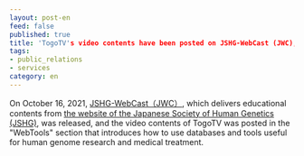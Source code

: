 ```yaml
---
layout: post-en
feed: false
published: true
title: 'TogoTV's video contents have been posted on JSHG-WebCast (JWC), the educational content delivery system of the Japanese Society of Human Genetics.'
tags:
- public_relations
- services
category: en
---
```


On October 16, 2021, [JSHG\-WebCast（JWC）](https://jshg.jp/webcast/), which delivers educational contents from [the website of the Japanese Society of Human Genetics (JSHG)](https://jshg.jp/), was released, and the video contents of TogoTV was posted in the "WebTools" section that introduces how to use databases and tools useful for human genome research and medical treatment.
